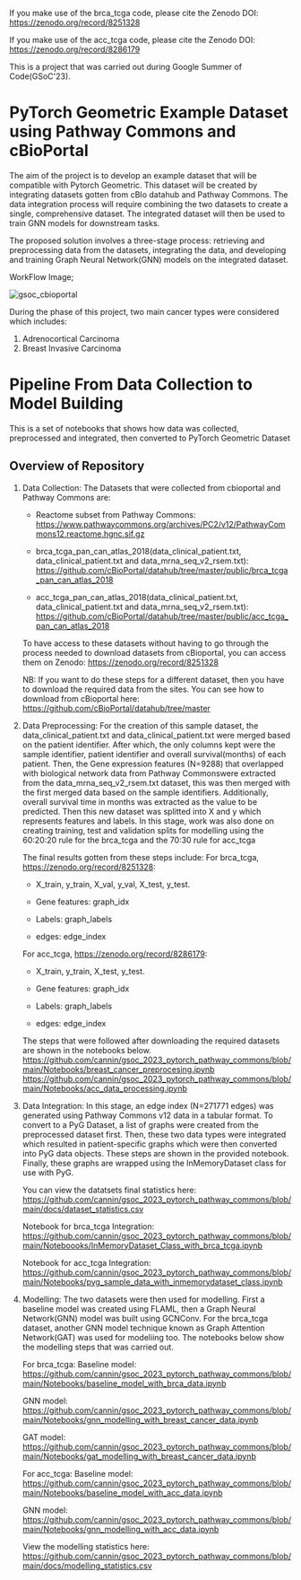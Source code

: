 If you make use of the brca_tcga code, please cite the Zenodo DOI: https://zenodo.org/record/8251328

If you make use of the acc_tcga code, please cite the Zenodo DOI: https://zenodo.org/record/8286179

This is a project that was carried out during Google Summer of Code(GSoC'23).

# PyTorch Geometric Example Dataset using Pathway Commons and cBioPortal

The aim of the project is to develop an example dataset that will be compatible with Pytorch Geometric. This dataset will be created by integrating datasets gotten from cBIo datahub and Pathway Commons. The data integration process will require combining the two datasets to create a single, comprehensive dataset. The integrated dataset will then be used to train GNN models for downstream tasks. 

The proposed solution involves a three-stage process: retrieving and preprocessing data from the datasets, integrating the data, and developing and training Graph Neural Network(GNN) models on the integrated dataset.

WorkFlow Image;

![gsoc_cbioportal](https://github.com/cannin/gsoc_2023_pytorch_pathway_commons/assets/63251266/ed1b185e-0b41-4498-9938-f9484f7a30b2)

During the phase of this project, two main cancer types were considered which includes:
1. Adrenocortical Carcinoma
2. Breast Invasive Carcinoma

#  Pipeline From Data Collection to Model Building

This is a set of notebooks that shows how data was collected, preprocessed and integrated, then converted to PyTorch Geometric Dataset

## Overview of Repository
1. Data Collection: The Datasets that were collected from cbioportal and Pathway Commons are:
   
   - Reactome subset from Pathway Commons: https://www.pathwaycommons.org/archives/PC2/v12/PathwayCommons12.reactome.hgnc.sif.gz
     
   - brca_tcga_pan_can_atlas_2018(data_clinical_patient.txt, data_clinical_patient.txt and data_mrna_seq_v2_rsem.txt): 
     https://github.com/cBioPortal/datahub/tree/master/public/brca_tcga_pan_can_atlas_2018
     
   - acc_tcga_pan_can_atlas_2018(data_clinical_patient.txt, data_clinical_patient.txt and data_mrna_seq_v2_rsem.txt): 
     https://github.com/cBioPortal/datahub/tree/master/public/acc_tcga_pan_can_atlas_2018
     
   To have access to these datasets without having to go through the process needed to download datasets from cBioportal, you can access 
   them on Zenodo: https://zenodo.org/record/8251328

   NB: If you want to do these steps for a different dataset, then you have to download the required data from the sites. You can see how to download from cBioportal here: 
   https://github.com/cBioPortal/datahub/tree/master

1. Data Preprocessing: For the creation of this sample dataset, the data_clinical_patient.txt and data_clinical_patient.txt were merged based on the patient identifier.
   After which, the only columns kept were the sample identifier, patient identifier and overall survival(months) of each patient.
   Then, the Gene expression features (N=9288) that overlapped with biological network data from Pathway Commonswere extracted from the data_mrna_seq_v2_rsem.txt dataset, this was        then merged with the first merged data based on the sample identifiers. Additionally, overall survival time in months was extracted as the value to be predicted.
   Then this new dataset was splitted into X and y which represents features and labels.
   In this stage, work was also done on creating training, test and validation splits for modelling using the 60:20:20 rule for the brca_tcga and the 70:30 rule for acc_tcga

   The final results gotten from these steps include:
   For brca_tcga, https://zenodo.org/record/8251328:
   - X_train, y_train, X_val, y_val, X_test, y_test.
   
   - Gene features: graph_idx
     
   - Labels: graph_labels
     
   - edges: edge_index
  
   For acc_tcga, https://zenodo.org/record/8286179:
   - X_train, y_train, X_test, y_test.
   
   - Gene features: graph_idx
     
   - Labels: graph_labels
     
   - edges: edge_index

   The steps that were followed after downloading the required datasets are shown in the notebooks below.
   https://github.com/cannin/gsoc_2023_pytorch_pathway_commons/blob/main/Notebooks/breast_cancer_preprocesing.ipynb
   https://github.com/cannin/gsoc_2023_pytorch_pathway_commons/blob/main/Notebooks/acc_data_processing.ipynb
   

4. Data Integration: In this stage, an edge index (N=271771 edges) was generated using Pathway Commons v12 data in a tabular format. To convert to a PyG Dataset, a list of graphs were 
   created from the preprocessed dataset first. Then, these two data types were integrated which resulted in patient-specific graphs which were then converted into PyG data objects.
   These steps are shown in the provided notebook. Finally, these graphs are wrapped using the InMemoryDataset class for use with PyG. 

   You can view the datatsets final statistics here: https://github.com/cannin/gsoc_2023_pytorch_pathway_commons/blob/main/docs/dataset_statistics.csv

   Notebook for brca_tcga Integration: https://github.com/cannin/gsoc_2023_pytorch_pathway_commons/blob/main/Noteboooks/InMemoryDataset_Class_with_brca_tcga.ipynb

   Notebook for acc_tcga Integration: https://github.com/cannin/gsoc_2023_pytorch_pathway_commons/blob/main/Notebooks/pyg_sample_data_with_inmemorydataset_class.ipynb

  
6. Modelling: The two datasets were then used for modelling. First a baseline model was created using FLAML, then a Graph Neural Network(GNN) model was built using GCNConv.
   For the brca_tcga dataset, another GNN model technique known as Graph Attention Network(GAT) was used for modeliing too.
   The notebooks below show the modelling steps that was carried out.

   For brca_tcga: 
   Baseline model: https://github.com/cannin/gsoc_2023_pytorch_pathway_commons/blob/main/Notebooks/baseline_model_with_brca_data.ipynb

   GNN model: https://github.com/cannin/gsoc_2023_pytorch_pathway_commons/blob/main/Notebooks/gnn_modelling_with_breast_cancer_data.ipynb

   GAT model: https://github.com/cannin/gsoc_2023_pytorch_pathway_commons/blob/main/Notebooks/gat_modelling_with_breast_cancer_data.ipynb

   For acc_tcga:
   Baseline model: https://github.com/cannin/gsoc_2023_pytorch_pathway_commons/blob/main/Notebooks/baseline_model_with_acc_data.ipynb

   GNN model: https://github.com/cannin/gsoc_2023_pytorch_pathway_commons/blob/main/Notebooks/gnn_modelling_with_acc_data.ipynb

   View the modelling statistics here: https://github.com/cannin/gsoc_2023_pytorch_pathway_commons/blob/main/docs/modelling_statistics.csv




